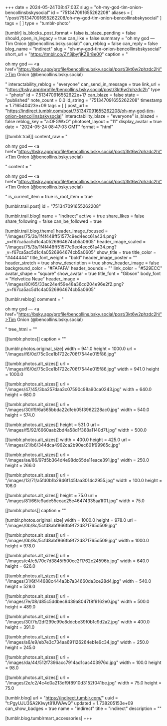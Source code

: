 +++
date = 2024-05-24T08:47:03Z
slug = "oh-my-god-tim-onion-bencollinsbskysocial"
id = "751347091655262208"
aliases = [ "/post/751347091655262208/oh-my-god-tim-onion-bencollinsbskysocial" ]
tags = [ ]
type = "tumblr-photo"

[tumblr]
is_blocks_post_format = false
is_blaze_pending = false
should_open_in_legacy = true
can_like = false
summary = "oh my god — Tim Onion (@bencollins.bsky.social)"
can_reblog = false
can_reply = false
blog_name = "indirect"
slug = "oh-my-god-tim-onion-bencollinsbskysocial"
short_url = "https://tmblr.co/ZY3jbyfjKZBr8e00"
caption = "<p>oh my god — <a href=\"https://bsky.app/profile/bencollins.bsky.social/post/3kt6w2phzdc2h\">Tim Onion (@bencollins.bsky.social)</a></p>"
interactability_reblog = "everyone"
can_send_in_message = true
link_url = "https://bsky.app/profile/bencollins.bsky.social/post/3kt6w2phzdc2h"
type = "photo"
id = 7.513470916552622e+17
can_blaze = false
state = "published"
note_count = 0.0
id_string = "751347091655262208"
timestamp = 1.716540423e+09
tags = [ ]
post_url = "https://indirect.tumblr.com/post/751347091655262208/oh-my-god-tim-onion-bencollinsbskysocial"
interactability_blaze = "everyone"
is_blazed = false
reblog_key = "aiOFGWxO"
photoset_layout = "11"
display_avatar = true
date = "2024-05-24 08:47:03 GMT"
format = "html"

[[tumblr.trail]]
content_raw = "<p>oh my god — <a href=\"https://bsky.app/profile/bencollins.bsky.social/post/3kt6w2phzdc2h\">Tim Onion (@bencollins.bsky.social)</a></p>"
content = "<p>oh my god &mdash; <a href=\"https://bsky.app/profile/bencollins.bsky.social/post/3kt6w2phzdc2h\">Tim Onion (@bencollins.bsky.social)</a></p>"
is_current_item = true
is_root_item = true

[tumblr.trail.post]
id = "751347091655262208"

[tumblr.trail.blog]
name = "indirect"
active = true
share_likes = false
share_following = false
can_be_followed = true

[tumblr.trail.blog.theme]
header_image_focused = "/images/75/3b/1f4f448ff51577c9ed4ecc61a434.png?_v=f67ca5ac5d1c4a0526964674cb5a0605"
header_image_scaled = "/images/75/3b/1f4f448ff51577c9ed4ecc61a434.png?_v=f67ca5ac5d1c4a0526964674cb5a0605"
show_title = true
title_color = "#444444"
title_font_weight = "bold"
header_image_poster = ""
header_stretch = true
show_description = true
show_header_image = false
background_color = "#FAFAFA"
header_bounds = ""
link_color = "#529ECC"
avatar_shape = "square"
show_avatar = true
title_font = "Gibson"
body_font = "Helvetica Neue"
header_image = "/images/80/65/33ac24e459e48a36cd204e96e2f2.png?_v=f67ca5ac5d1c4a0526964674cb5a0605"

[tumblr.reblog]
comment = "<p>oh my god — <a href=\"https://bsky.app/profile/bencollins.bsky.social/post/3kt6w2phzdc2h\">Tim Onion (@bencollins.bsky.social)</a></p>"
tree_html = ""

[[tumblr.photos]]
caption = ""

[tumblr.photos.original_size]
width = 941.0
height = 1000.0
url = "/images/f6/0d/75c0ce1b1722c706f7544e015f86.jpg"

[[tumblr.photos.alt_sizes]]
url = "/images/f6/0d/75c0ce1b1722c706f7544e015f86.jpg"
width = 941.0
height = 1000.0

[[tumblr.photos.alt_sizes]]
url = "/images/47/45/3ba257daa3c07590c98a90ca0243.jpg"
width = 640.0
height = 680.0

[[tumblr.photos.alt_sizes]]
url = "/images/30/f9/6a565bbda22dfeb05f3962228ac0.jpg"
width = 540.0
height = 574.0

[[tumblr.photos.alt_sizes]]
height = 531.0
url = "/images/f5/92/6660aab2bd4a58d1f368a1140d7f.jpg"
width = 500.0

[[tumblr.photos.alt_sizes]]
width = 400.0
height = 425.0
url = "/images/21/b6/344dca4962ca2b90ec601f99965c.jpg"

[[tumblr.photos.alt_sizes]]
url = "/images/ae/86/97d5b364d4e98dc65de11eace391.jpg"
width = 250.0
height = 266.0

[[tumblr.photos.alt_sizes]]
url = "/images/13/71/a5fd0b1b2946f145faa3014c2955.jpg"
width = 100.0
height = 106.0

[[tumblr.photos.alt_sizes]]
height = 75.0
url = "/images/81/66/c9ade55ccac25e46474335aa1f01.jpg"
width = 75.0

[[tumblr.photos]]
caption = ""

[tumblr.photos.original_size]
width = 1000.0
height = 978.0
url = "/images/0b/8c/5cfd8abf866fb9f72d871765d509.jpg"

[[tumblr.photos.alt_sizes]]
url = "/images/0b/8c/5cfd8abf866fb9f72d871765d509.jpg"
width = 1000.0
height = 978.0

[[tumblr.photos.alt_sizes]]
url = "/images/c4/c5/70c7d3845f500cc2f1762c24596b.jpg"
width = 640.0
height = 626.0

[[tumblr.photos.alt_sizes]]
url = "/images/31/6f/44688c444a3b7a34660da3ce28d4.jpg"
width = 540.0
height = 528.0

[[tumblr.photos.alt_sizes]]
url = "/images/7e/08/d85c5ddbec9439a8047f8f9162e0.jpg"
width = 500.0
height = 489.0

[[tumblr.photos.alt_sizes]]
url = "/images/30/7b/2df299c99e8ddcbe39f0b1c9d2a2.jpg"
width = 400.0
height = 391.0

[[tumblr.photos.alt_sizes]]
url = "/images/a6/e9/eb7e3c734aa691126264eb1e9c34.jpg"
width = 250.0
height = 245.0

[[tumblr.photos.alt_sizes]]
url = "/images/da/44/512f7396acc7914ad1cac403976d.jpg"
width = 100.0
height = 98.0

[[tumblr.photos.alt_sizes]]
url = "/images/2e/c2/4c4d0a213df9f8910d3152f041be.jpg"
width = 75.0
height = 75.0

[tumblr.blog]
url = "https://indirect.tumblr.com/"
uuid = "t:PgyUJU3SA2Klwyt81UWAwQ"
updated = 1.738205153e+09
can_show_badges = true
name = "indirect"
title = "indirect"
description = ""

[tumblr.blog.tumblrmart_accessories]
+++
